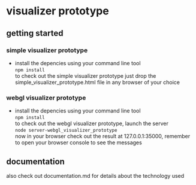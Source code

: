 # visualizer prototype

## getting started
### simple visualizer prototype
* install the depencies using your command line tool  
```npm install```  
to check out the simple visualizer prototype just drop the simple_visualizer_prototype.html file in any browser of your choice  
### webgl visualizer prototype
* install the depencies using your command line tool  
```npm install```  
to check out the webgl visualizer prototype, launch the server  
```node server-webgl_visualizer_prototype```  
now in your browser check out the result at 127.0.0.1:35000, remember to open your browser console to see the messages  

## documentation

also check out documentation.md for details about the technology used